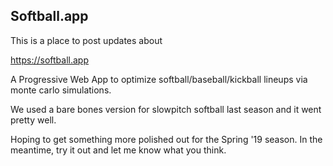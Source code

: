 ## Softball.app

This is a place to post updates about 

https://softball.app

A Progressive Web App to optimize softball/baseball/kickball lineups via monte carlo simulations.

We used a bare bones version for slowpitch softball last season and it went pretty well.

Hoping to get something more polished out for the Spring '19 season. In the meantime, try it out and let me know what you think.
